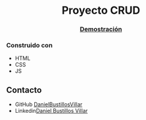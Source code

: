 <h1 align="center">Proyecto CRUD</h1>


<div align="center">
  <h3>
    <a href="https://danielbustillosvillar.github.io/crud/screens">
      Demostración
    </a>
  </h3>
</div>

### Construido con

<!-- This section should list any major frameworks that you built your project using. Here are a few examples.-->

- HTML
- CSS
- JS
## Contacto

- GitHub [DanielBustillosVillar](https://github.com/DanielBustillosVillar)
- Linkedin[Daniel Bustillos Villar](https://www.linkedin.com/in/daniel-bustillos-marketingydesarrolloweb/)